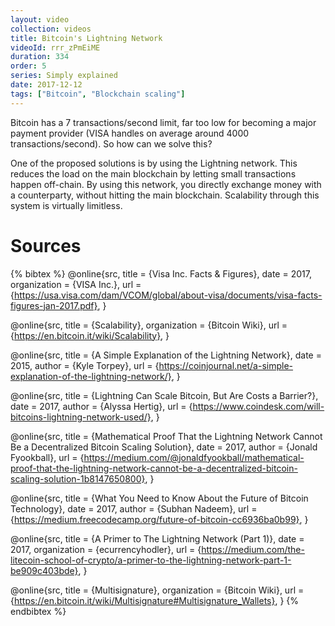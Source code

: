 ```yaml
---
layout: video
collection: videos
title: Bitcoin's Lightning Network
videoId: rrr_zPmEiME
duration: 334
order: 5
series: Simply explained
date: 2017-12-12
tags: ["Bitcoin", "Blockchain scaling"]
---
```


Bitcoin has a 7 transactions/second limit, far too low for becoming a major payment provider (VISA handles on average around 4000 transactions/second). So how can we solve this?

<!--more-->

One of the proposed solutions is by using the Lightning network. This reduces the load on the main blockchain by letting small transactions happen off-chain. By using this network, you directly exchange money with a counterparty, without hitting the main blockchain. Scalability through this system is virtually limitless.

# Sources

{% bibtex %}
@online{src,
    title = {Visa Inc. Facts & Figures},
    date = 2017,
    organization = {VISA Inc.},
    url = {https://usa.visa.com/dam/VCOM/global/about-visa/documents/visa-facts-figures-jan-2017.pdf},
}

@online{src,
    title = {Scalability},
    organization = {Bitcoin Wiki},
    url = {https://en.bitcoin.it/wiki/Scalability},
}

@online{src,
    title = {A Simple Explanation of the Lightning Network},
    date = 2015,
    author = {Kyle Torpey},
    url = {https://coinjournal.net/a-simple-explanation-of-the-lightning-network/},
}

@online{src,
    title = {Lightning Can Scale Bitcoin, But Are Costs a Barrier?},
    date = 2017,
    author = {Alyssa Hertig},
    url = {https://www.coindesk.com/will-bitcoins-lightning-network-used/},
}

@online{src,
    title = {Mathematical Proof That the Lightning Network Cannot Be a Decentralized Bitcoin Scaling Solution},
    date = 2017,
    author = {Jonald Fyookball},
    url = {https://medium.com/@jonaldfyookball/mathematical-proof-that-the-lightning-network-cannot-be-a-decentralized-bitcoin-scaling-solution-1b8147650800},
}

@online{src,
    title = {What You Need to Know About the Future of Bitcoin Technology},
    date = 2017,
    author = {Subhan Nadeem},
    url = {https://medium.freecodecamp.org/future-of-bitcoin-cc6936ba0b99},
}

@online{src,
    title = {A Primer to The Lightning Network (Part 1)},
    date = 2017,
    organization = {ecurrencyhodler},
    url = {https://medium.com/the-litecoin-school-of-crypto/a-primer-to-the-lightning-network-part-1-be909c403bde},
}

@online{src,
    title = {Multisignature},
    organization = {Bitcoin Wiki},
    url = {https://en.bitcoin.it/wiki/Multisignature#Multisignature_Wallets},
}
{% endbibtex %}